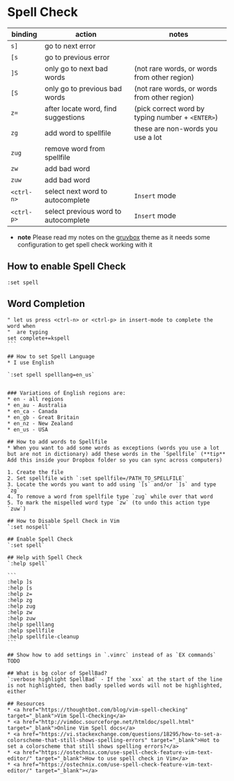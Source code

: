 # Spell Check

| binding    | action                               | notes                                            |
|------------|--------------------------------------|--------------------------------------------------|
| `s]`       | go to next error                     |                                                  |
| `[s`       | go to previous error                 |                                                  |
| `]S`       | only go to next bad words            | (not rare words, or words from other region)     |
| `[S`       | only go to previous bad words        | (not rare words, or words from other region)     |
| `z=`       | after locate word, find suggestions  | (pick correct word by typing number + `<ENTER>`) |
| `zg`       | add word to spellfile                | these are non-words you use a lot                |
| `zug`      | remove word from spellfile           |                                                  |
| `zw`       | add bad word                         |                                                  |
| `zuw`      | add bad word                         |                                                  |
| `<ctrl-n>` | select next word to autocomplete     | `Insert` mode                                    |
| `<ctrl-p>` | select previous word to autocomplete | `Insert` mode                                    |
 
* **note** Please read my notes on the [gruvbox](./nvim/plugins/themes/gruvbox.md) theme as it needs some configuration to get spell check working with it 

## How to enable Spell Check
`:set spell`

## Word Completion
``````
" let us press <ctrl-n> or <ctrl-p> in insert-mode to complete the word when
"  are typing
set complete+=kspell
```

## How to set Spell Language
* I use English

`:set spell spelllang=en_us`


### Variations of English regions are:
* en - all regions
* en_au - Australia
* en_ca - Canada
* en_gb - Great Britain
* en_nz - New Zealand
* en_us - USA

## How to add words to Spellfile
* When you want to add some words as exceptions (words you use a lot but are not in dictionary) add these words in the `Spellfile` (**tip** Add this inside your Dropbox folder so you can sync across computers)

1. Create the file
2. Set spellfile with `:set spellfile=/PATH_TO_SPELLFILE`
3. Locate the words you want to add using `[s` and/or `]s` and type `zg`
4. To remove a word from spellfile type `zug` while over that word
5. To mark the mispelled word type `zw` (to undo this action type `zuw`)

## How to Disable Spell Check in Vim 
`:set nospell`

## Enable Spell Check
`:set spell`

## Help with Spell Check
`:help spell`

```
:help ]s
:help [s
:help z=
:help zg
:help zug
:help zw
:help zuw
:help spelllang
:help spellfile
:help spellfile-cleanup
```

## Show how to add settings in `.vimrc` instead of as `EX commands`
TODO

## What is bg color of SpellBad?
`:verbose highlight SpellBad` - If the `xxx` at the start of the line is not highlighted, then badly spelled words will not be highlighted, either

## Resources
* <a href="https://thoughtbot.com/blog/vim-spell-checking" target="_blank">Vim Spell-Checking</a>
* <a href="http://vimdoc.sourceforge.net/htmldoc/spell.html" target="_blank">Online Vim Spell docs</a>
* <a href="https://vi.stackexchange.com/questions/18295/how-to-set-a-colorscheme-that-still-shows-spelling-errors" target="_blank">Hot to set a colorscheme that still shows spelling errors?</a>
* <a href="https://ostechnix.com/use-spell-check-feature-vim-text-editor/" target="_blank">How to use spell check in Vim</a>
* <a href="https://ostechnix.com/use-spell-check-feature-vim-text-editor/" target="_blank"></a>
